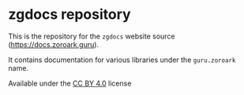 # zgdocs repository

This is the repository for the `zgdocs` website source
(https://docs.zoroark.guru).

It contains documentation for various libraries under the `guru.zoroark` name.

Available under the [CC BY 4.0](https://creativecommons.org/licenses/by/4.0/)
license